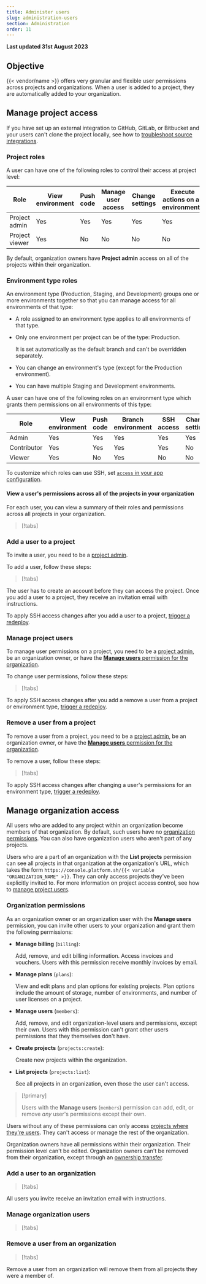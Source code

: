 ```yaml
---
title: Administer users
slug: administration-users
section: Administration
order: 11
---
```


**Last updated 31st August 2023**



## Objective  

{{< vendor/name >}} offers very granular and flexible user permissions across projects and organizations. 
When a user is added to a project, they are automatically added to your organization.

## Manage project access

If you have set up an external integration to GitHub, GitLab, or Bitbucket and your users can't clone the project locally,
see how to [troubleshoot source integrations](../integrations/source/troubleshoot.md).

### Project roles

A user can have one of the following roles to control their access at project level:

| Role           | View environment | Push code | Manage user access | Change settings | Execute actions on all environments |
|----------------|------------------|-----------|--------------------|-----------------|-------------------------------------|
| Project admin  | Yes              | Yes       | Yes                | Yes             | Yes                                 |
| Project viewer | Yes              | No        | No                 | No              | No                                  |

By default, organization owners have **Project admin** access on all of the projects within their organization.

### Environment type roles

An environment type (Production, Staging, and Development) groups one or more environments together so that you can manage access for all environments of that type:

- A role assigned to an environment type applies to all environments of that type.

- Only one environment per project can be of the type: Production.

  It is set automatically as the default branch and can't be overridden separately.
- You can change an environment's type (except for the Production environment).

- You can have multiple Staging and Development environments.


A user can have one of the following roles on an environment type which grants them permissions on all environments of this type:

| Role        | View environment | Push code | Branch environment | SSH access | Change settings | Execute actions |
|-------------|------------------|-----------|--------------------|------------|-----------------|-----------------|
| Admin       | Yes              | Yes       | Yes                | Yes        | Yes             | Yes             |
| Contributor | Yes              | Yes       | Yes                | Yes        | No              | No              |
| Viewer      | Yes              | No        | Yes                | No         | No              | No              |

To customize which roles can use SSH, set [`access` in your app configuration](../create-apps/app-reference.md#access).

#### View a user's permissions across all of the projects in your organization

For each user, you can view a summary of their roles and permissions
across all projects in your organization.

> [!tabs]      

### Add a user to a project

To invite a user, you need to be a [project admin](#project-roles).

To add a user, follow these steps:

> [!tabs]      

The user has to create an account before they can access the project.
Once you add a user to a project, they receive an invitation email with instructions.

To apply SSH access changes after you add a user to a project,
[trigger a redeploy](../development/troubleshoot.md#force-a-redeploy).

### Manage project users

To manage user permissions on a project, you need to be a [project admin](#project-roles),
be an organization owner, or have the [**Manage users** permission for the organization](#organization-permissions).

To change user permissions, follow these steps:

> [!tabs]      

To apply SSH access changes after you add a remove a user from a project or environment type,
[trigger a redeploy](../development/troubleshoot.md#force-a-redeploy). 

### Remove a user from a project

To remove a user from a project, you need to be a [project admin](#project-roles),
be an organization owner, or have the [**Manage users** permission for the organization](#organization-permissions).

To remove a user, follow these steps:

> [!tabs]      

To apply SSH access changes after changing a user's permissions for an environment type,
[trigger a redeploy](../development/troubleshoot.md#force-a-redeploy).

## Manage organization access

All users who are added to any project within an organization become members of that organization.
By default, such users have no [organization permissions](#organization-permissions).
You can also have organization users who aren't part of any projects.

Users who are a part of an organization with the **List projects** permission can see all projects in that organization at the organization's URL,
which takes the form `https://console.platform.sh/{{< variable "ORGANIZATION_NAME" >}}`.
They can only access projects they've been explicitly invited to.
For more information on project access control, see how to [manage project users](#manage-project-users).

### Organization permissions

As an organization owner or an organization user with the **Manage users** permission,
you can invite other users to your organization and grant them the following permissions:

- **Manage billing** (`billing`):

  Add, remove, and edit billing information.
  Access invoices and vouchers.
  Users with this permission receive monthly invoices by email.
- **Manage plans** (`plans`):

  View and edit plans and plan options for existing projects.
  Plan options include the amount of storage, number of environments, and number of user licenses on a project.
- **Manage users** (`members`):

  Add, remove, and edit organization-level users and permissions, except their own.
  Users with this permission can't grant other users permissions that they themselves don't have.
- **Create projects** (`projects:create`):

  Create new projects within the organization.
- **List projects** (`projects:list`):

  See all projects in an organization, even those the user can't access.

> [!primary]  
> 
> Users with the **Manage users** (`members`) permission can add, edit, or remove _any_ user's permissions except their own.
> 
> 

Users without any of these permissions can only access [projects where they're users](#project-roles).
They can't access or manage the rest of the organization.

Organization owners have all permissions within their organization.
Their permission level can't be edited.
Organization owners can't be removed from their organization,
except through an [ownership transfer](../administration/organizations.md#transfer-project-ownership).

### Add a user to an organization

> [!tabs]      

All users you invite receive an invitation email with instructions.

### Manage organization users

> [!tabs]      

### Remove a user from an organization

> [!tabs]      

Remove a user from an organization will remove them from all projects they were a member of.
